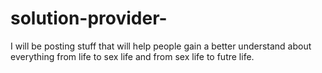 solution-provider-
==================

I will be posting stuff that will help people gain a better understand about everything from life to sex life and from sex life to futre life.